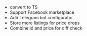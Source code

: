 - convert to TS
- Support Facebook marketplace
- Add Telegram bot configurator
- Store more listings for price drops
- Combine id and price for diff check
